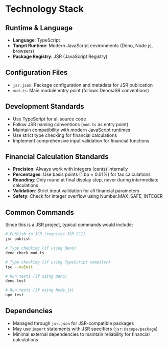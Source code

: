 # Technology Stack

## Runtime & Language
- **Language**: TypeScript
- **Target Runtime**: Modern JavaScript environments (Deno, Node.js, browsers)
- **Package Registry**: JSR (JavaScript Registry)

## Configuration Files
- `jsr.json`: Package configuration and metadata for JSR publication
- `mod.ts`: Main module entry point (follows Deno/JSR conventions)

## Development Standards
- Use TypeScript for all source code
- Follow JSR naming conventions (`mod.ts` as entry point)
- Maintain compatibility with modern JavaScript runtimes
- Use strict type checking for financial calculations
- Implement comprehensive input validation for financial functions

## Financial Calculation Standards
- **Precision**: Always work with integers (cents) internally
- **Percentages**: Use basis points (1 bp = 0.01%) for tax calculations
- **Rounding**: Only round at final display step, never during intermediate calculations
- **Validation**: Strict input validation for all financial parameters
- **Safety**: Check for integer overflow using Number.MAX_SAFE_INTEGER

## Common Commands
Since this is a JSR project, typical commands would include:
```bash
# Publish to JSR (requires JSR CLI)
jsr publish

# Type checking (if using Deno)
deno check mod.ts

# Type checking (if using TypeScript compiler)
tsc --noEmit

# Run tests (if using Deno)
deno test

# Run tests (if using Node.js)
npm test
```

## Dependencies
- Managed through `jsr.json` for JSR-compatible packages
- May use `import` statements with JSR specifiers (`jsr:@scope/package`)
- Minimal external dependencies to maintain reliability for financial calculations
